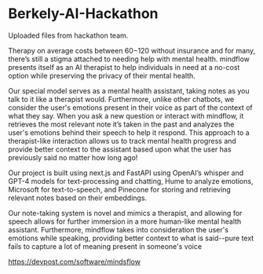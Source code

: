 # Berkely-AI-Hackathon

Uploaded files from hackathon team. 

Therapy on average costs between $60-$120 without insurance and for many, there’s still a stigma attached to needing help with mental health. mindflow presents itself as an AI therapist to help individuals in need at a no-cost option while preserving the privacy of their mental health.

Our special model serves as a mental health assistant, taking notes as you talk to it like a therapist would. Furthermore, unlike other chatbots, we consider the user's emotions present in their voice as part of the context of what they say. When you ask a new question or interact with mindflow, it retrieves the most relevant note it’s taken in the past and analyzes the user's emotions behind their speech to help it respond. This approach to a therapist-like interaction allows us to track mental health progress and provide better context to the assistant based upon what the user has previously said no matter how long ago!

Our project is built using next.js and FastAPI using OpenAI’s whisper and GPT-4 models for text-processing and chatting, Hume to analyze emotions, Microsoft for text-to-speech, and Pinecone for storing and retrieving relevant notes based on their embeddings.

Our note-taking system is novel and mimics a therapist, and allowing for speech allows for further immersion in a more human-like mental health assistant. Furthermore, mindflow takes into consideration the user's emotions while speaking, providing better context to what is said--pure text fails to capture a lot of meaning present in someone's voice

https://devpost.com/software/mindsflow
